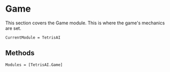 # Game
This section covers the Game module. This is where the game's mechanics are set.

```@meta
CurrentModule = TetrisAI
```

## Methods

```@autodocs
Modules = [TetrisAI.Game]
```